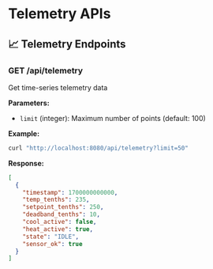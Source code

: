 # Telemetry APIs

## 📈 Telemetry Endpoints

### **GET /api/telemetry**
Get time-series telemetry data

**Parameters:**
- `limit` (integer): Maximum number of points (default: 100)

**Example:**
```bash
curl "http://localhost:8080/api/telemetry?limit=50"
```

**Response:**
```json
[
  {
    "timestamp": 1700000000000,
    "temp_tenths": 235,
    "setpoint_tenths": 250,
    "deadband_tenths": 10,
    "cool_active": false,
    "heat_active": true,
    "state": "IDLE",
    "sensor_ok": true
  }
]
```
